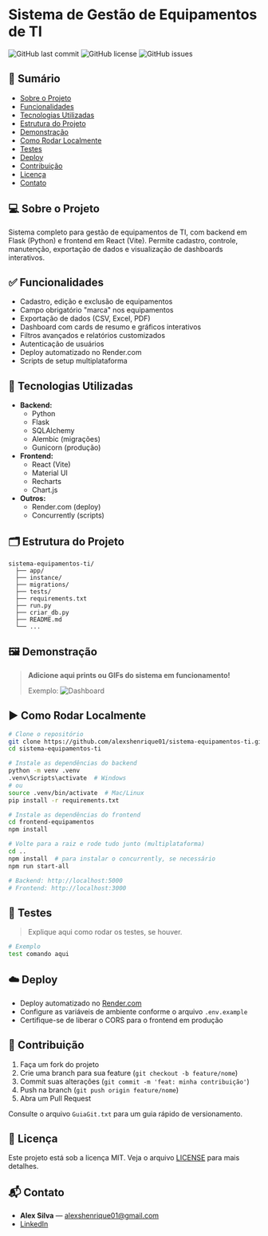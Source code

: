 # Sistema de Gestão de Equipamentos de TI

![GitHub last commit](https://img.shields.io/github/last-commit/alexshenrique01/sistema-equipamentos-ti)
![GitHub license](https://img.shields.io/github/license/alexshenrique01/sistema-equipamentos-ti)
![GitHub issues](https://img.shields.io/github/issues/alexshenrique01/sistema-equipamentos-ti)

## 📑 Sumário

- [Sobre o Projeto](#sobre-o-projeto)
- [Funcionalidades](#funcionalidades)
- [Tecnologias Utilizadas](#tecnologias-utilizadas)
- [Estrutura do Projeto](#estrutura-do-projeto)
- [Demonstração](#demonstração)
- [Como Rodar Localmente](#como-rodar-localmente)
- [Testes](#testes)
- [Deploy](#deploy)
- [Contribuição](#contribuição)
- [Licença](#licença)
- [Contato](#contato)

## 💻 Sobre o Projeto

Sistema completo para gestão de equipamentos de TI, com backend em Flask (Python) e frontend em React (Vite). Permite cadastro, controle, manutenção, exportação de dados e visualização de dashboards interativos.

## ✅ Funcionalidades

- Cadastro, edição e exclusão de equipamentos
- Campo obrigatório "marca" nos equipamentos
- Exportação de dados (CSV, Excel, PDF)
- Dashboard com cards de resumo e gráficos interativos
- Filtros avançados e relatórios customizados
- Autenticação de usuários
- Deploy automatizado no Render.com
- Scripts de setup multiplataforma

## 🚀 Tecnologias Utilizadas

- **Backend:**
  - Python
  - Flask
  - SQLAlchemy
  - Alembic (migrações)
  - Gunicorn (produção)
- **Frontend:**
  - React (Vite)
  - Material UI
  - Recharts
  - Chart.js
- **Outros:**
  - Render.com (deploy)
  - Concurrently (scripts)

## 🗂️ Estrutura do Projeto

```
sistema-equipamentos-ti/
  ├── app/
  ├── instance/
  ├── migrations/
  ├── tests/
  ├── requirements.txt
  ├── run.py
  ├── criar_db.py
  ├── README.md
  └── ...
```

## 🖼️ Demonstração

> **Adicione aqui prints ou GIFs do sistema em funcionamento!**
> 
> Exemplo:
> ![Dashboard](caminho/para/imagem-dashboard.png)

## ▶️ Como Rodar Localmente

```bash
# Clone o repositório
git clone https://github.com/alexshenrique01/sistema-equipamentos-ti.git
cd sistema-equipamentos-ti

# Instale as dependências do backend
python -m venv .venv
.venv\Scripts\activate  # Windows
# ou
source .venv/bin/activate  # Mac/Linux
pip install -r requirements.txt

# Instale as dependências do frontend
cd frontend-equipamentos
npm install

# Volte para a raiz e rode tudo junto (multiplataforma)
cd ..
npm install  # para instalar o concurrently, se necessário
npm run start-all

# Backend: http://localhost:5000
# Frontend: http://localhost:3000
```

## 🧪 Testes

> Explique aqui como rodar os testes, se houver.

```bash
# Exemplo
test comando aqui
```

## ☁️ Deploy

- Deploy automatizado no [Render.com](https://render.com/)
- Configure as variáveis de ambiente conforme o arquivo `.env.example`
- Certifique-se de liberar o CORS para o frontend em produção

## 🤝 Contribuição

1. Faça um fork do projeto
2. Crie uma branch para sua feature (`git checkout -b feature/nome`)
3. Commit suas alterações (`git commit -m 'feat: minha contribuição'`)
4. Push na branch (`git push origin feature/nome`)
5. Abra um Pull Request

Consulte o arquivo `GuiaGit.txt` para um guia rápido de versionamento.

## 📝 Licença

Este projeto está sob a licença MIT. Veja o arquivo [LICENSE](LICENSE) para mais detalhes.

## 📬 Contato

- **Alex Silva** — [alexshenrique01@gmail.com](mailto:alexshenrique01@gmail.com)
- [LinkedIn](https://www.linkedin.com/in/alexshenrique) 